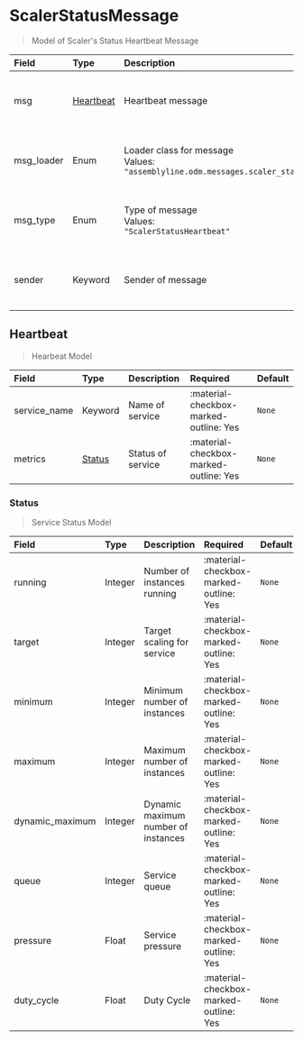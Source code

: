 [comment]: # (AUTOGENERATED MARKDOWN CONTENT. UPDATES TO ODM DOCUMENTATION SHOULD BE DONE THROUGH ASSEMBLYLINE-BASE REPO!)
# ScalerStatusMessage
> Model of Scaler's Status Heartbeat Message

| Field | Type | Description | Required | Default |
| :--- | :--- | :--- | :--- | :--- |
| msg | [Heartbeat](/odm/messages/scaler_status_heartbeat/#heartbeat) | Heartbeat message | :material-checkbox-marked-outline: Yes | `None` |
| msg_loader | Enum | Loader class for message<br>Values:<br>`"assemblyline.odm.messages.scaler_status_heartbeat.ScalerStatusMessage"` | :material-checkbox-marked-outline: Yes | `assemblyline.odm.messages.scaler_status_heartbeat.ScalerStatusMessage` |
| msg_type | Enum | Type of message<br>Values:<br>`"ScalerStatusHeartbeat"` | :material-checkbox-marked-outline: Yes | `ScalerStatusHeartbeat` |
| sender | Keyword | Sender of message | :material-checkbox-marked-outline: Yes | `None` |


[comment]: # (AUTOGENERATED MARKDOWN CONTENT. UPDATES TO ODM DOCUMENTATION SHOULD BE DONE THROUGH ASSEMBLYLINE-BASE REPO!)
## Heartbeat
> Hearbeat Model

| Field | Type | Description | Required | Default |
| :--- | :--- | :--- | :--- | :--- |
| service_name | Keyword | Name of service | :material-checkbox-marked-outline: Yes | `None` |
| metrics | [Status](/odm/messages/scaler_status_heartbeat/#status) | Status of service | :material-checkbox-marked-outline: Yes | `None` |


[comment]: # (AUTOGENERATED MARKDOWN CONTENT. UPDATES TO ODM DOCUMENTATION SHOULD BE DONE THROUGH ASSEMBLYLINE-BASE REPO!)
### Status
> Service Status Model

| Field | Type | Description | Required | Default |
| :--- | :--- | :--- | :--- | :--- |
| running | Integer | Number of instances running | :material-checkbox-marked-outline: Yes | `None` |
| target | Integer | Target scaling for service | :material-checkbox-marked-outline: Yes | `None` |
| minimum | Integer | Minimum number of instances | :material-checkbox-marked-outline: Yes | `None` |
| maximum | Integer | Maximum number of instances | :material-checkbox-marked-outline: Yes | `None` |
| dynamic_maximum | Integer | Dynamic maximum number of instances | :material-checkbox-marked-outline: Yes | `None` |
| queue | Integer | Service queue | :material-checkbox-marked-outline: Yes | `None` |
| pressure | Float | Service pressure | :material-checkbox-marked-outline: Yes | `None` |
| duty_cycle | Float | Duty Cycle | :material-checkbox-marked-outline: Yes | `None` |


